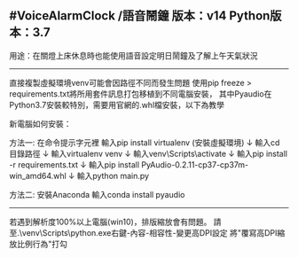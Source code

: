 #VoiceAlarmClock /語音鬧鐘     版本：v14 
    Python版本：3.7
------------------------------------------------------------------------

用途：在關燈上床休息時也能使用語音設定明日鬧鐘及了解上午天氣狀況

------------------------------------------------------------------------
直接複製虛擬環境venv可能會因路徑不同而發生問題
  使用pip freeze > requirements.txt將所用套件訊息打包移植到不同電腦安裝，
  其中Pyaudio在Python3.7安裝較特別，需要用官網的.whl檔安裝，以下為教學
  
  新電腦如何安裝：
  
  方法一:
  在命令提示字元裡
  輸入pip install virtualenv (安裝虛擬環境)
  ↓
  輸入cd 目錄路徑
  ↓
  輸入virtualenv venv
  ↓
  輸入venv\Scripts\activate
  ↓
  輸入pip install -r requirements.txt 
  ↓
  輸入pip install PyAudio-0.2.11-cp37-cp37m-win_amd64.whl
  ↓
  輸入python main.py
  
  方法二:
  安裝Anaconda
  輸入conda install pyaudio
  
------------------------------------------------------------------------
 若遇到解析度100%以上電腦(win10)，排版縮放會有問題。
  請至.\venv\Scripts\python.exe右鍵-內容-相容性-變更高DPI設定
  將"覆寫高DPI縮放比例行為"打勾


